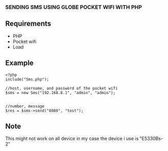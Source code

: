 
### SENDING SMS USING GLOBE POCKET WIFI WITH PHP

## Requirements
- PHP
- Pocket wifi
- Load

## Example
```
<?php
include("Sms.php");

//host, username, and password of the pocket wifi
$sms = new Sms("192.168.8.1", "admin", "admin");


//number, message
$res = $sms->send("8080", "test");

```

## Note
This might not work on all device
in my case the device i use is "E5330Bs-2"


